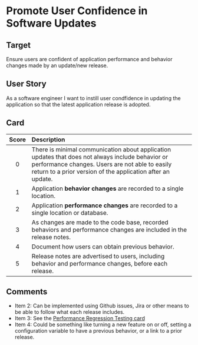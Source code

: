 [_metadata_:tags]:- "ecp-psip-ptc"
# Promote User Confidence in Software Updates 

## Target

Ensure users are confident of application performance and behavior changes made by an update/new release.

## User Story

As a software engineer I want to instill user condfidence in updating the application
so that the latest application release is adopted. 

## Card

| Score         | Description |
| :-------------: | :------------- |
| 0 | There is minimal communication about application updates that does not always include behavior or performance changes. Users are not able to easily return to a prior version of the application after an update. |
| 1 | Application **behavior changes** are recorded to a single location. |
| 2 | Application **performance changes** are recorded to a single location or database. |
| 3 | As changes are made to the code base, recorded behaviors and performance changes are included in the release notes. |
| 4 | Document how users can obtain previous behavior. |
| 5 | Release notes are advertised to users, including behavior and performance changes, before each release. |

## Comments
- Item 2: Can be implemented using Github issues, Jira or other means to be able to follow what each release includes. 
- Item 3: See the [Performance Regression Testing card](https://github.com/bssw-psip/ptc-catalog/blob/master/catalog/PerformanceRegressionTesting.md)
- Item 4: Could be something like turning a new feature on or off, setting a configuration variable to have a previous behavior, or a link to a prior release.
